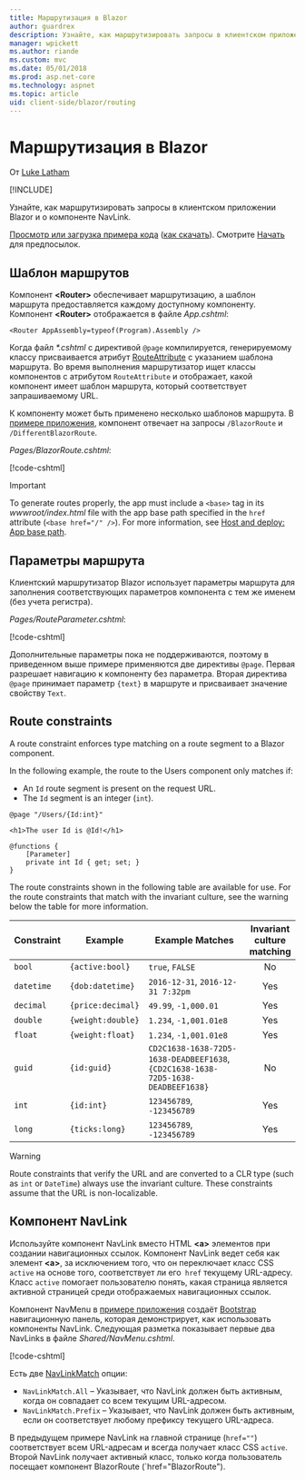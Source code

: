 ```yaml
---
title: Маршрутизация в Blazor
author: guardrex
description: Узнайте, как маршрутизировать запросы в клиентском приложении Blazor и о компоненте NavLink.
manager: wpickett
ms.author: riande
ms.custom: mvc
ms.date: 05/01/2018
ms.prod: asp.net-core
ms.technology: aspnet
ms.topic: article
uid: client-side/blazor/routing
---
```

# Маршрутизация в Blazor

От [Luke Latham](https://github.com/guardrex)

[!INCLUDE[](~/includes/blazor-preview-notice.md)]

Узнайте, как маршрутизировать запросы в клиентском приложении Blazor и о компоненте NavLink.

[Просмотр или загрузка примера кода](https://github.com/aspnet/Blazor.Docs/tree/master/docs/common/samples/) ([как скачать](xref:client-side/blazor/index#просмотр-и-загрузка-примеров)). Смотрите [Начать](xref:client-side/blazor/get-started) для предпосылок.

## Шаблон маршрутов

Компонент **&lt;Router&gt;** обеспечивает маршрутизацию, а шаблон маршрута предоставляется каждому доступному компоненту. Компонент **&lt;Router&gt;** отображается в файле *App.cshtml*:

```cshtml
<Router AppAssembly=typeof(Program).Assembly />
```

Когда файл *\*.cshtml* с директивой `@page` компилируется, генерируемому классу присваивается атрибут [RouteAttribute](https://docs.microsoft.com/dotnet/api/microsoft.aspnetcore.mvc.routeattribute) с указанием шаблона маршрута. Во время выполнения маршрутизатор ищет классы компонентов с атрибутом `RouteAttribute` и отображает, какой компонент имеет шаблон маршрута, который соответствует запрашиваемому URL.

К компоненту может быть применено несколько шаблонов маршрута. В [примере приложения](https://github.com/aspnet/Blazor.Docs/tree/master/docs/common/samples/), компонент отвечает на запросы `/BlazorRoute` и `/DifferentBlazorRoute`.

*Pages/BlazorRoute.cshtml*:

[!code-cshtml[](common/samples/2.x/BlazorSample/Pages/BlazorRoute.cshtml?start=1&end=4)]

> [!IMPORTANT]
> To generate routes properly, the app must include a `<base>` tag in its *wwwroot/index.html* file with the app base path specified in the `href` attribute (`<base href="/" />`). For more information, see [Host and deploy: App base path](xref:client-side/blazor/host-and-deploy/index#app-base-path).

## Параметры маршрута

Клиентский маршрутизатор Blazor использует параметры маршрута для заполнения соответствующих параметров компонента с тем же именем (без учета регистра).

*Pages/RouteParameter.cshtml*:

[!code-cshtml[](common/samples/2.x/BlazorSample/Pages/RouteParameter.cshtml?start=1&end=8)]

Дополнительные параметры пока не поддерживаются, поэтому в приведенном выше примере применяются две директивы `@page`. Первая разрешает навигацию к компоненту без параметра. Вторая директива `@page` принимает параметр `{text}` в маршруте и присваивает значение свойству `Text`.

## Route constraints

A route constraint enforces type matching on a route segment to a Blazor component.

In the following example, the route to the Users component only matches if:

* An `Id` route segment is present on the request URL.
* The `Id` segment is an integer (`int`).

```cshtml
@page "/Users/{Id:int}"

<h1>The user Id is @Id!</h1>

@functions {
    [Parameter]
    private int Id { get; set; }
}
```

The route constraints shown in the following table are available for use. For the route constraints that match with the invariant culture, see the warning below the table for more information.

| Constraint | Example           | Example Matches                                                                  | Invariant<br>culture<br>matching |
| ---------- | ----------------- | -------------------------------------------------------------------------------- | :------------------------------: |
| `bool`     | `{active:bool}`   | `true`, `FALSE`                                                                  | No                               |
| `datetime` | `{dob:datetime}`  | `2016-12-31`, `2016-12-31 7:32pm`                                                | Yes                              |
| `decimal`  | `{price:decimal}` | `49.99`, `-1,000.01`                                                             | Yes                              |
| `double`   | `{weight:double}` | `1.234`, `-1,001.01e8`                                                           | Yes                              |
| `float`    | `{weight:float}`  | `1.234`, `-1,001.01e8`                                                           | Yes                              |
| `guid`     | `{id:guid}`       | `CD2C1638-1638-72D5-1638-DEADBEEF1638`, `{CD2C1638-1638-72D5-1638-DEADBEEF1638}` | No                               |
| `int`      | `{id:int}`        | `123456789`, `-123456789`                                                        | Yes                              |
| `long`     | `{ticks:long}`    | `123456789`, `-123456789`                                                        | Yes                              |

> [!WARNING]
> Route constraints that verify the URL and are converted to a CLR type (such as `int` or `DateTime`) always use the invariant culture. These constraints assume that the URL is non-localizable.

## Компонент NavLink

Используйте компонент NavLink вместо HTML **\<a>** элементов при создании навигационных ссылок. Компонент NavLink ведет себя как элемент **\<a>**, за исключением того, что он переключает класс CSS `active` на основе того, соответствует ли его` href` текущему URL-адресу. Класс `active` помогает пользователю понять, какая страница является активной страницей среди отображаемых навигационных ссылок.

Компонент NavMenu в [примере приложения](https://github.com/aspnet/Blazor.Docs/tree/master/docs/common/samples/) создаёт [Bootstrap](https://getbootstrap.com/docs/) навигационную панель, которая демонстрирует, как использовать компоненты NavLink. Следующая разметка показывает первые два NavLinks в файле *Shared/NavMenu.cshtml*.

[!code-cshtml[](common/samples/2.x/BlazorSample/Shared/NavMenu.cshtml?start=13&end=24&highlight=4-6,9-11)]

Есть две [NavLinkMatch](/api/Microsoft.AspNetCore.Blazor.Routing.NavLinkMatch.html) опции:

* `NavLinkMatch.All` &ndash; Указывает, что NavLink должен быть активным, когда он совпадает со всем текущим URL-адресом.
* `NavLinkMatch.Prefix` &ndash; Указывает, что NavLink должен быть активным, если он соответствует любому префиксу текущего URL-адреса.

В предыдущем примере NavLink на главной странице (`href=""`) соответствует всем URL-адресам и всегда получает класс CSS `active`. Второй NavLink получает активный класс, только когда пользователь посещает компонент BlazorRoute (`href="BlazorRoute").
